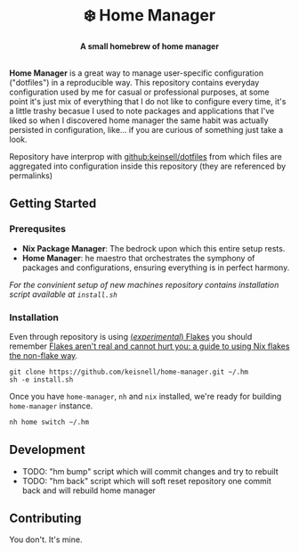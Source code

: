 <h1 align="center">❄️ Home Manager</h1>
<p align="center">
  <b>A small homebrew of home manager</b>
  <br><br>
<!-- There is a small space for badges which also sohuld be centered. -->
</p>

**Home Manager** is a great way to manage user-specific configuration ("dotfiles") in a reproducible way. This repository contains everyday configuration used by me for casual or professional purposes, at some point it's just mix of everything that I do not like to configure every time, it's a little trashy becasue I used to note packages and applications that I've liked so when I discovered home manager the same habit was actually persisted in configuration, like... if you are curious of something just take a look.

Repository have interprop with [github:keinsell/dotfiles](https://github.com/keinsell/dotfiles) from which files are aggregated into configuration inside this repository (they are referenced by permalinks)

## Getting Started

### Prerequsites

- **Nix Package Manager**: The bedrock upon which this entire setup rests.
- **Home Manager**: he maestro that orchestrates the symphony of packages and configurations, ensuring everything is in perfect harmony.

*For the convinient setup of new machines repository contains installation script available at `install.sh`*

### Installation

Even through repository is using [(*experimental*) Flakes]() you should remember [Flakes aren't real and cannot hurt you: a guide to using Nix flakes the non-flake way](https://jade.fyi/blog/flakes-arent-real/).

```
git clone https://github.com/keisnell/home-manager.git ~/.hm
sh -e install.sh
```

Once you have `home-manager`, `nh` and `nix` installed, we're ready for building `home-manager` instance.

```sh
nh home switch ~/.hm
```

## Development

- TODO: "hm bump" script which will commit changes and try to rebuilt
- TODO: "hm back" script which will soft reset repository one commit back and will rebuild home manager

## Contributing

You don't. It's mine.
